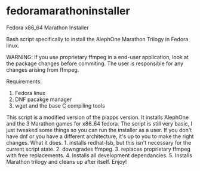 # fedoramarathoninstaller
Fedora x86_64 Marathon Installer

Bash script specifically to install the AlephOne Marathon Trilogy in Fedora linux.

WARNING: if you use proprietary ffmpeg in a end-user application, look at the package changes before commiting. The user is responsible for any changes arising from ffmpeg.

Requirements:
1. Fedora linux
2. DNF pacakge manager
3. wget and the base C compiling tools

This script is a modified version of the piapps version. It installs AlephOne and the 3 Marathon games for x86_64 fedora. The script is still very basic, I just tweaked some things so you can run the installer as a user. If you don't have dnf or you have a different architecture, it's up to you to make the right changes.
What it does. 1. installs redhat-lsb, but this isn't necessary for the current script state. 2. downgrades ffmpeg. 3. replaces proprietary ffmpeg with free replacements. 4. Installs all development dependancies. 5. Installs Marathon trilogy and cleans up after itself.
Enjoy!
